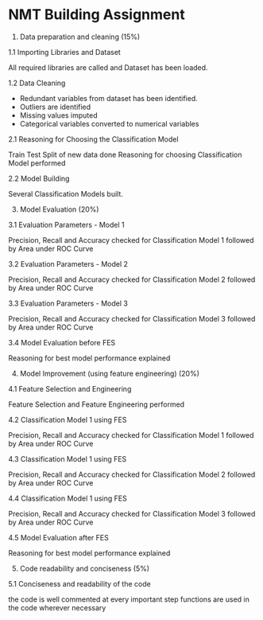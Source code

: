 # NMT Building Assignment

1. Data preparation and cleaning (15%)

1.1 Importing Libraries and Dataset

All required libraries are called and Dataset has been loaded.


1.2 Data Cleaning

- Redundant variables from dataset has been identified.
- Outliers are identified
- Missing values imputed
- Categorical variables converted to numerical variables


2.1 Reasoning for Choosing the Classification Model

Train Test Split of new data done
Reasoning for choosing Classification Model performed

2.2 Model Building

Several Classification Models built.



3. Model Evaluation (20%)

3.1 Evaluation Parameters - Model 1

Precision, Recall and Accuracy checked for Classification Model 1 followed by Area under ROC Curve

3.2 Evaluation Parameters - Model 2

Precision, Recall and Accuracy checked for Classification Model 2 followed by Area under ROC Curve

3.3 Evaluation Parameters - Model 3

Precision, Recall and Accuracy checked for Classification Model 3 followed by Area under ROC Curve

3.4 Model Evaluation before FES

Reasoning for best model performance explained


4. Model Improvement (using feature engineering) (20%)


4.1 Feature Selection and Engineering

Feature Selection and Feature Engineering performed

4.2 Classification Model 1 using FES

Precision, Recall and Accuracy checked for Classification Model 1 followed by Area under ROC Curve

4.3 Classification Model 1 using FES

Precision, Recall and Accuracy checked for Classification Model 2 followed by Area under ROC Curve

4.4 Classification Model 1 using FES

Precision, Recall and Accuracy checked for Classification Model 3 followed by Area under ROC Curve

4.5 Model Evaluation after FES

Reasoning for best model performance explained



5. Code readability and conciseness (5%)

5.1 Conciseness and readability of the code

the code is well commented at every important step
functions are used in the code wherever necessary
